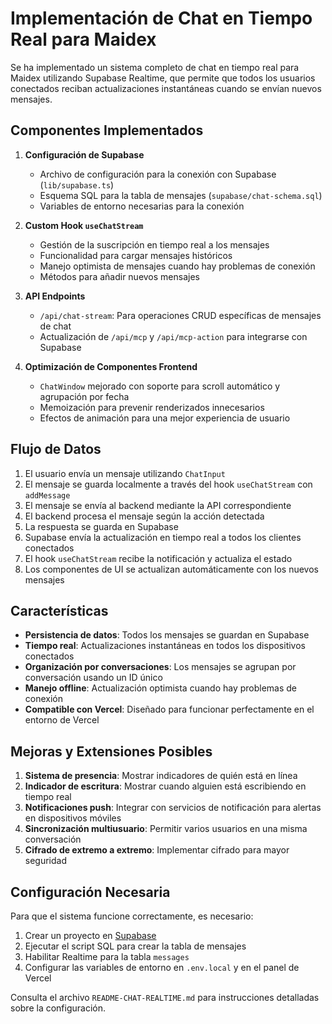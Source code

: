 # Implementación de Chat en Tiempo Real para Maidex

Se ha implementado un sistema completo de chat en tiempo real para Maidex utilizando Supabase Realtime, que permite que todos los usuarios conectados reciban actualizaciones instantáneas cuando se envían nuevos mensajes.

## Componentes Implementados

1. **Configuración de Supabase**
   - Archivo de configuración para la conexión con Supabase (`lib/supabase.ts`)
   - Esquema SQL para la tabla de mensajes (`supabase/chat-schema.sql`)
   - Variables de entorno necesarias para la conexión

2. **Custom Hook `useChatStream`**
   - Gestión de la suscripción en tiempo real a los mensajes
   - Funcionalidad para cargar mensajes históricos
   - Manejo optimista de mensajes cuando hay problemas de conexión
   - Métodos para añadir nuevos mensajes

3. **API Endpoints**
   - `/api/chat-stream`: Para operaciones CRUD específicas de mensajes de chat
   - Actualización de `/api/mcp` y `/api/mcp-action` para integrarse con Supabase

4. **Optimización de Componentes Frontend**
   - `ChatWindow` mejorado con soporte para scroll automático y agrupación por fecha
   - Memoización para prevenir renderizados innecesarios
   - Efectos de animación para una mejor experiencia de usuario

## Flujo de Datos

1. El usuario envía un mensaje utilizando `ChatInput`
2. El mensaje se guarda localmente a través del hook `useChatStream` con `addMessage`
3. El mensaje se envía al backend mediante la API correspondiente
4. El backend procesa el mensaje según la acción detectada
5. La respuesta se guarda en Supabase
6. Supabase envía la actualización en tiempo real a todos los clientes conectados
7. El hook `useChatStream` recibe la notificación y actualiza el estado
8. Los componentes de UI se actualizan automáticamente con los nuevos mensajes

## Características

- **Persistencia de datos**: Todos los mensajes se guardan en Supabase
- **Tiempo real**: Actualizaciones instantáneas en todos los dispositivos conectados
- **Organización por conversaciones**: Los mensajes se agrupan por conversación usando un ID único
- **Manejo offline**: Actualización optimista cuando hay problemas de conexión
- **Compatible con Vercel**: Diseñado para funcionar perfectamente en el entorno de Vercel

## Mejoras y Extensiones Posibles

1. **Sistema de presencia**: Mostrar indicadores de quién está en línea
2. **Indicador de escritura**: Mostrar cuando alguien está escribiendo en tiempo real
3. **Notificaciones push**: Integrar con servicios de notificación para alertas en dispositivos móviles
4. **Sincronización multiusuario**: Permitir varios usuarios en una misma conversación
5. **Cifrado de extremo a extremo**: Implementar cifrado para mayor seguridad

## Configuración Necesaria

Para que el sistema funcione correctamente, es necesario:

1. Crear un proyecto en [Supabase](https://supabase.com)
2. Ejecutar el script SQL para crear la tabla de mensajes
3. Habilitar Realtime para la tabla `messages`
4. Configurar las variables de entorno en `.env.local` y en el panel de Vercel

Consulta el archivo `README-CHAT-REALTIME.md` para instrucciones detalladas sobre la configuración. 